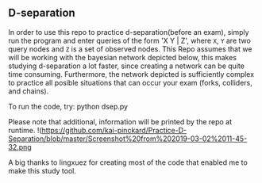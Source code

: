 ## D-separation
In order to use this repo to practice d-separation(before an exam), simply run the program and enter queries of the form 'X Y | Z',
where `X`, `Y` are two query nodes and `Z` is a set of observed nodes. This Repo assumes that we will be working with the bayesian network depicted below, this makes studying d-separation a lot faster, since creating a network can be quite time consuming. Furthermore, the network depicted is sufficiently complex to practice all posible situations that can occur your exam (forks, colliders, and chains). 

To run the code, try:
python dsep.py

Please note that additional, information will be printed by the repo at runtime.
!(https://github.com/kai-pinckard/Practice-D-Separation/blob/master/Screenshot%20from%202019-03-02%2011-45-32.png

A big thanks to lingxuez for creating most of the code that enabled me to make this study tool.
